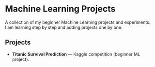 # Machine Learning Projects

A collection of my beginner Machine Learning projects and experiments.  
I am learning step by step and adding projects one by one.

## Projects
- **Titanic Survival Prediction** — Kaggle competition (beginner ML project).
